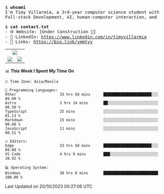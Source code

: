 <pre>
$ <strong>whoami</strong>
I'm Timy Villarmia, a 3rd-year computer science student with a wide range of interests 
Full-stack Development, AI, human-computer interaction, and everything in between.
  
$ <strong>cat contact.txt</strong>
- 🌐 Website: [Under Construction 🚧]
- 💼 LinkedIn: <a href="https://www.linkedin.com/in/timyvillarmia">https://www.linkedin.com/in/timyvillarmia</a>  
- 🔗 Links: <a href="https://bio.link/ymmtyy">https://bio.link/ymmtyy</a>  
</pre>

<table align="center" width="100%"> 
  <tr> 
    <td align="center" colspan="2"> 
     <img src="https://github-profile-summary-cards.vercel.app/api/cards/profile-details?username=TimyVillarmia&theme=dark"/>
    </td> 
  </tr> 
   <tr> 
    <td align="center"> 
       <img src="https://github-readme-stats.vercel.app/api?username=TimyVillarmia&show_icons=true&theme=dark" />
    </td> 
    <td align="center">
      <img src="https://github-readme-stats.vercel.app/api/top-langs/?username=TimyVillarmia&layout=compact&count_private=true&theme=dark"/>
    </td> 
   </tr> 
</table>

<!--START_SECTION:waka-->
📊 **This Week I Spent My Time On** 

```text
🕑︎ Time Zone: Asia/Manila

💬 Programming Languages: 
Other                    33 hrs 58 mins      ██████████████████████░░░   89.09 % 
Astro                    3 hrs 14 mins       ██░░░░░░░░░░░░░░░░░░░░░░░   08.50 % 
TypeScript               25 mins             ░░░░░░░░░░░░░░░░░░░░░░░░░   01.13 % 
Markdown                 15 mins             ░░░░░░░░░░░░░░░░░░░░░░░░░   00.68 % 
JavaScript               11 mins             ░░░░░░░░░░░░░░░░░░░░░░░░░   00.51 % 

🔥 Editors: 
Edge                     33 hrs 58 mins      ██████████████████████░░░   89.08 % 
VS Code                  4 hrs 9 mins        ███░░░░░░░░░░░░░░░░░░░░░░   10.92 % 

💻 Operating System: 
Windows                  38 hrs 8 mins       █████████████████████████   100.00 % 
```


 Last Updated on 20/10/2023 00:27:06 UTC
<!--END_SECTION:waka--> 




                                                                                                           
                                                               
                                                                                                     

